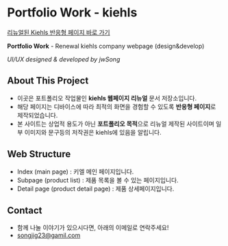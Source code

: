 # Portfolio Work - kiehls
[리뉴얼된 Kiehls 반응형 페이지 바로 가기](https://sinbhs.github.io/kiehls/)

**Portfolio Work** - Renewal kiehls company webpage (design&amp;develop)

*UI/UX designed & developed by jwSong*

## About This Project
- 이곳은 포트폴리오 작업물인 **kiehls 웹페이지 리뉴얼** 문서 저장소입니다.
- 해당 페이지는 디바이스에 따라 최적의 화면을 경험할 수 있도록 **반응형 페이지**로 제작되었습니다.
- 본 사이트는 상업적 용도가 아닌 **포트폴리오 목적**으로 리뉴얼 제작된 사이트이며 일부 이미지와 문구등의 저작권은 kiehls에 있음을 알립니다.

## Web Structure
- Index (main page) : 키엘 메인 페이지입니다.
- Subpage (product list) : 제품 목록을 볼 수 있는 페이지입니다.
- Detail page (product detail page) : 제품 상세페이지입니다.

## Contact
- 함께 나눌 이야기가 있으시다면, 아래의 이메일로 연락주세요!
- songjig23@gamil.com

